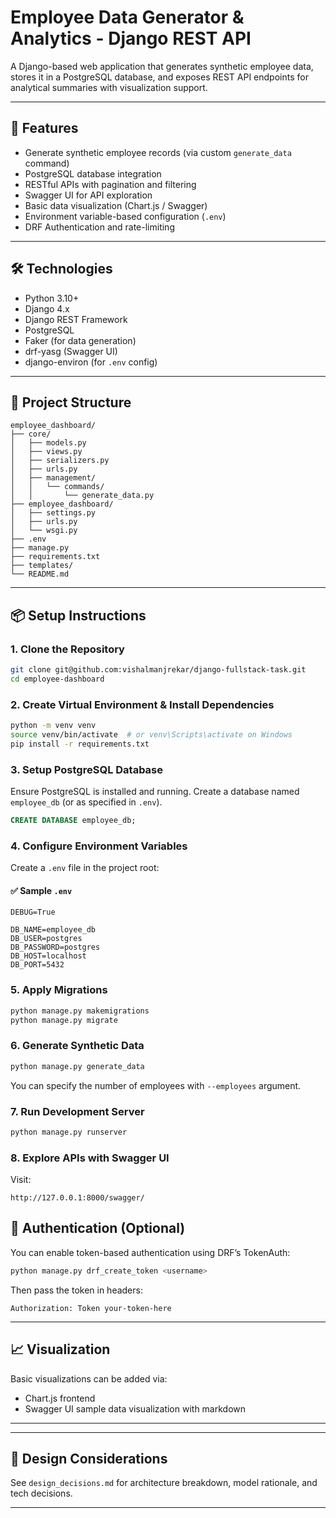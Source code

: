 # Employee Data Generator & Analytics - Django REST API

A Django-based web application that generates synthetic employee data, stores it in a PostgreSQL database, and exposes REST API endpoints for analytical summaries with visualization support.

---

## 🚀 Features

- Generate synthetic employee records (via custom `generate_data` command)
- PostgreSQL database integration
- RESTful APIs with pagination and filtering
- Swagger UI for API exploration
- Basic data visualization (Chart.js / Swagger)
- Environment variable-based configuration (`.env`)
- DRF Authentication and rate-limiting

---

## 🛠 Technologies

- Python 3.10+
- Django 4.x
- Django REST Framework
- PostgreSQL
- Faker (for data generation)
- drf-yasg (Swagger UI)
- django-environ (for `.env` config)

---

## 📁 Project Structure

```
employee_dashboard/
├── core/
│   ├── models.py
│   ├── views.py
│   ├── serializers.py
│   ├── urls.py
│   ├── management/
│   │   └── commands/
│   │       └── generate_data.py
├── employee_dashboard/
│   ├── settings.py
│   ├── urls.py
│   └── wsgi.py
├── .env
├── manage.py
├── requirements.txt
├── templates/
└── README.md
```

---

## 📦 Setup Instructions

### 1. Clone the Repository
```bash
git clone git@github.com:vishalmanjrekar/django-fullstack-task.git
cd employee-dashboard
```

### 2. Create Virtual Environment & Install Dependencies
```bash
python -m venv venv
source venv/bin/activate  # or venv\Scripts\activate on Windows
pip install -r requirements.txt
```

### 3. Setup PostgreSQL Database
Ensure PostgreSQL is installed and running.
Create a database named `employee_db` (or as specified in `.env`).

```sql
CREATE DATABASE employee_db;
```

### 4. Configure Environment Variables
Create a `.env` file in the project root:

#### ✅ Sample `.env`
```
DEBUG=True

DB_NAME=employee_db
DB_USER=postgres
DB_PASSWORD=postgres
DB_HOST=localhost
DB_PORT=5432
```

### 5. Apply Migrations
```bash
python manage.py makemigrations
python manage.py migrate
```

### 6. Generate Synthetic Data
```bash
python manage.py generate_data
```

You can specify the number of employees with `--employees` argument.

### 7. Run Development Server
```bash
python manage.py runserver
```

### 8. Explore APIs with Swagger UI
Visit:
```
http://127.0.0.1:8000/swagger/
```


## 🔐 Authentication (Optional)
You can enable token-based authentication using DRF’s TokenAuth:
```bash
python manage.py drf_create_token <username>
```

Then pass the token in headers:
```http
Authorization: Token your-token-here
```

---

## 📈 Visualization
Basic visualizations can be added via:
- Chart.js frontend
- Swagger UI sample data visualization with markdown

---

---

## 🧠 Design Considerations
See `design_decisions.md` for architecture breakdown, model rationale, and tech decisions.

---